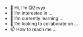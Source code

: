 - 👋 Hi, I’m @Zcvyx
- 👀 I’m interested in ...
- 🌱 I’m currently learning ...
- 💞️ I’m looking to collaborate on ...
- 📫 How to reach me ...

<!---
Zcvyx/Zcvyx is a ✨ special ✨ repository because its `README.md` (this file) appears on your GitHub profile.
You can click the Preview link to take a look at your changes.
--->
